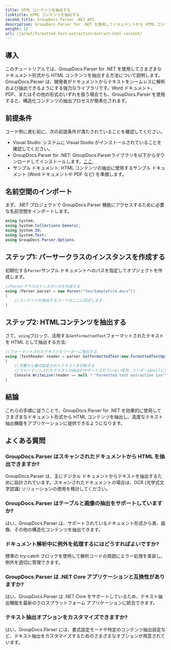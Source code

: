 ```yaml
---
title: HTML コンテンツを抽出する
linktitle: HTML コンテンツを抽出する
second_title: GroupDocs.Parser .NET API
description: GroupDocs.Parser for .NET を使用してドキュメントから HTML コンテンツを抽出する方法を学習します。コード例とステップバイステップのガイダンスを含むわかりやすいチュートリアルです。
weight: 12
url: /ja/net/formatted-text-extraction/extract-html-content/
---
```

## 導入
このチュートリアルでは、GroupDocs.Parser for .NET を使用してさまざまなドキュメント形式から HTML コンテンツを抽出する方法について説明します。GroupDocs.Parser は、開発者がドキュメントからテキストをシームレスに解析および抽出できるようにする強力なライブラリです。Word ドキュメント、PDF、またはその他の形式のいずれを扱う場合でも、GroupDocs.Parser を使用すると、構造化コンテンツの抽出プロセスが簡素化されます。
## 前提条件
コード例に進む前に、次の前提条件が満たされていることを確認してください。
- Visual Studio: システムに Visual Studio がインストールされていることを確認してください。
-  GroupDocs.Parser for .NET: GroupDocs.Parserライブラリを以下からダウンロードしてインストールします。[ここ](https://releases.groupdocs.com/parser/net/).
- サンプル ドキュメント: HTML コンテンツの抽出に使用するサンプル ドキュメント (Word ドキュメントや PDF など) を準備します。

## 名前空間のインポート
まず、.NET プロジェクトで GroupDocs.Parser 機能にアクセスするために必要な名前空間をインポートします。
```csharp
using System;
using System.Collections.Generic;
using System.IO;
using System.Text;
using GroupDocs.Parser.Options;
```
## ステップ1: パーサークラスのインスタンスを作成する
初期化する`Parser`サンプル ドキュメントへのパスを指定してオブジェクトを作成します。
```csharp
//Parserクラスのインスタンスを作成する
using (Parser parser = new Parser("YourSampleFile.docx"))
{
    //コンテンツを抽出するコードはここに記述します
}
```
## ステップ2: HTMLコンテンツを抽出する
さて、`using`ブロック、活用する`GetFormattedText`フォーマットされたテキストを HTML として抽出する方法:
```csharp
//フォーマットされたテキストをリーダーに抽出する
using (TextReader reader = parser.GetFormattedText(new FormattedTextOptions(FormattedTextMode.Html)))
{
    //文書から書式設定されたテキストを印刷する
    //フォーマットされたテキストの抽出がサポートされていない場合、リーダーはnullになります
    Console.WriteLine(reader == null ? "Formatted text extraction isn't supported" : reader.ReadToEnd());
}
```

## 結論
これらの手順に従うことで、GroupDocs.Parser for .NET を効果的に使用してさまざまなドキュメント形式から HTML コンテンツを抽出し、高度なテキスト抽出機能をアプリケーションに提供できるようになります。

## よくある質問
### GroupDocs.Parser はスキャンされたドキュメントから HTML を抽出できますか?
GroupDocs.Parser は、主にデジタル ドキュメントからテキストを抽出するために設計されています。スキャンされたドキュメントの場合は、OCR (光学式文字認識) ソリューションの使用を検討してください。
### GroupDocs.Parser はテーブルと画像の抽出をサポートしていますか?
はい、GroupDocs.Parser は、サポートされているドキュメント形式から表、画像、その他の構造化コンテンツを抽出できます。
### ドキュメント解析中に例外を処理するにはどうすればよいですか?
標準の try-catch ブロックを使用して解析コードの周囲にエラー処理を実装し、例外を適切に管理できます。
### GroupDocs.Parser は .NET Core アプリケーションと互換性がありますか?
はい、GroupDocs.Parser は .NET Core をサポートしているため、テキスト抽出機能を最新のクロスプラットフォーム アプリケーションに統合できます。
### テキスト抽出オプションをカスタマイズできますか?
はい、GroupDocs.Parser には、書式設定モードや特定のコンテンツ抽出設定など、テキスト抽出をカスタマイズするためのさまざまなオプションが用意されています。